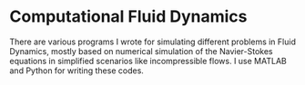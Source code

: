 # Computational Fluid Dynamics

There are various programs I wrote for simulating different problems in Fluid Dynamics, mostly based on numerical simulation of the Navier-Stokes equations in simplified scenarios like incompressible flows. I use MATLAB and Python for writing these codes. 
